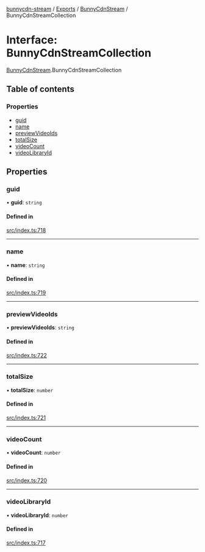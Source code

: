 [bunnycdn-stream](../README.md) / [Exports](../modules.md) / [BunnyCdnStream](../modules/BunnyCdnStream.md) / BunnyCdnStreamCollection

# Interface: BunnyCdnStreamCollection

[BunnyCdnStream](../modules/BunnyCdnStream.md).BunnyCdnStreamCollection

## Table of contents

### Properties

- [guid](BunnyCdnStream.BunnyCdnStreamCollection.md#guid)
- [name](BunnyCdnStream.BunnyCdnStreamCollection.md#name)
- [previewVideoIds](BunnyCdnStream.BunnyCdnStreamCollection.md#previewvideoids)
- [totalSize](BunnyCdnStream.BunnyCdnStreamCollection.md#totalsize)
- [videoCount](BunnyCdnStream.BunnyCdnStreamCollection.md#videocount)
- [videoLibraryId](BunnyCdnStream.BunnyCdnStreamCollection.md#videolibraryid)

## Properties

### guid

• **guid**: `string`

#### Defined in

[src/index.ts:718](https://github.com/dan-online/bunnycdn-stream/blob/62b253f/src/index.ts#L718)

___

### name

• **name**: `string`

#### Defined in

[src/index.ts:719](https://github.com/dan-online/bunnycdn-stream/blob/62b253f/src/index.ts#L719)

___

### previewVideoIds

• **previewVideoIds**: `string`

#### Defined in

[src/index.ts:722](https://github.com/dan-online/bunnycdn-stream/blob/62b253f/src/index.ts#L722)

___

### totalSize

• **totalSize**: `number`

#### Defined in

[src/index.ts:721](https://github.com/dan-online/bunnycdn-stream/blob/62b253f/src/index.ts#L721)

___

### videoCount

• **videoCount**: `number`

#### Defined in

[src/index.ts:720](https://github.com/dan-online/bunnycdn-stream/blob/62b253f/src/index.ts#L720)

___

### videoLibraryId

• **videoLibraryId**: `number`

#### Defined in

[src/index.ts:717](https://github.com/dan-online/bunnycdn-stream/blob/62b253f/src/index.ts#L717)
